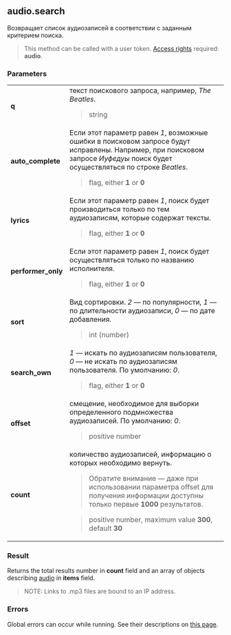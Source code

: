 ## audio.search

Возвращает список аудиозаписей в соответствии с заданным критерием поиска.

> This method can be called with a user token. [Access rights](https://vk.com/dev/permissions) required: **audio**.

### Parameters

<table>
  <tr>
    <td>
      <b>q</b>
    </td>
    <td>
      текст поискового запроса, например, <i>The Beatles</i>.
      <blockquote>
        string
      </blockquote>
    </td>
  </tr>
  <tr>
    <td>
      <b>auto_complete</b>
    </td>
    <td>
      Если этот параметр равен <i>1</i>, возможные ошибки в поисковом запросе будут исправлены. Например, при поисковом запросе <i>Иуфедуы</i> поиск будет осуществляться по строке <i>Beatles</i>.
      <blockquote>
        flag, either <b>1</b> or <b>0</b>
      </blockquote>
    </td>
  </tr>
  <tr>
    <td>
      <b>lyrics</b>
    </td>
    <td>
      Если этот параметр равен <i>1</i>, поиск будет производиться только по тем аудиозаписям, которые содержат тексты.
      <blockquote>
        flag, either <b>1</b> or <b>0</b>
      </blockquote>
    </td>
  </tr>
  <tr>
    <td>
      <b>performer_only</b>
    </td>
    <td>
      Если этот параметр равен <i>1</i>, поиск будет осуществляться только по названию исполнителя.
      <blockquote>
        flag, either <b>1</b> or <b>0</b>
      </blockquote>
    </td>
  </tr>
  <tr>
    <td>
      <b>sort</b>
    </td>
    <td>
      Вид сортировки. <i>2</i> — по популярности, <i>1</i> — по длительности аудиозаписи, <i>0</i> — по дате добавления.
      <blockquote>
        int (number)
      </blockquote>
    </td>
  </tr>
  <tr>
    <td>
      <b>search_own</b>
    </td>
    <td>
      <i>1</i> — искать по аудиозаписям пользователя, <i>0</i> — не искать по аудиозаписям пользователя. По умолчанию: <i>0</i>.
      <blockquote>
        flag, either <b>1</b> or <b>0</b>
      </blockquote>
    </td>
  </tr>
  <tr>
    <td>
      <b>offset</b>
    </td>
    <td>
      смещение, необходимое для выборки определенного подмножества аудиозаписей. По умолчанию: <i>0</i>.
      <blockquote>
        positive number
      </blockquote>
    </td>
  </tr>
  <tr>
    <td>
      <b>count</b>
    </td>
    <td>
      количество аудиозаписей, информацию о которых необходимо вернуть. 
      <blockquote>
        Обратите внимание — даже при использовании параметра offset для получения информации доступны только первые <b>1000</b> результатов.
      </blockquote>
      <blockquote>
        positive number, maximum value <b>300</b>, default <b>30</b>
      </blockquote>
    </td>
  </tr>
</table>

### Result

Returns the total results number in **count** field and an array of objects describing [audio](https://vk.com/dev/objects/audio) in <b>items</b> field.

> NOTE: Links to .mp3 files are bound to an IP address.

### Errors

Global errors can occur while running. See their descriptions on [this page](https://vk.com/dev/errors).